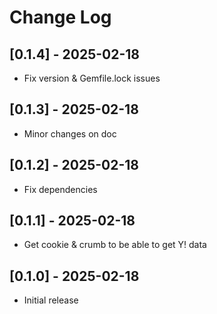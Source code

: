 # Change Log

## [0.1.4] - 2025-02-18

- Fix version & Gemfile.lock issues

## [0.1.3] - 2025-02-18

- Minor changes on doc

## [0.1.2] - 2025-02-18

- Fix dependencies

## [0.1.1] - 2025-02-18

- Get cookie & crumb to be able to get Y! data

## [0.1.0] - 2025-02-18

- Initial release
